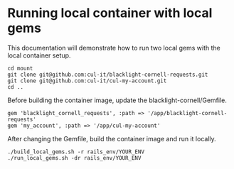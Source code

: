 # Running local container with local gems

This documentation will demonstrate how to run two local gems with the local container setup.

    cd mount
    git clone git@github.com:cul-it/blacklight-cornell-requests.git
    git clone git@github.com:cul-it/cul-my-account.git
    cd ..

Before building the container image, update the blacklight-cornell/Gemfile.

    gem 'blacklight_cornell_requests', :path => '/app/blacklight-cornell-requests'
    gem 'my_account', :path => '/app/cul-my-account'

After changing the Gemfile, build the container image and run it locally.

    ./build_local_gems.sh -r rails_env/YOUR_ENV
    ./run_local_gems.sh -dr rails_env/YOUR_ENV
